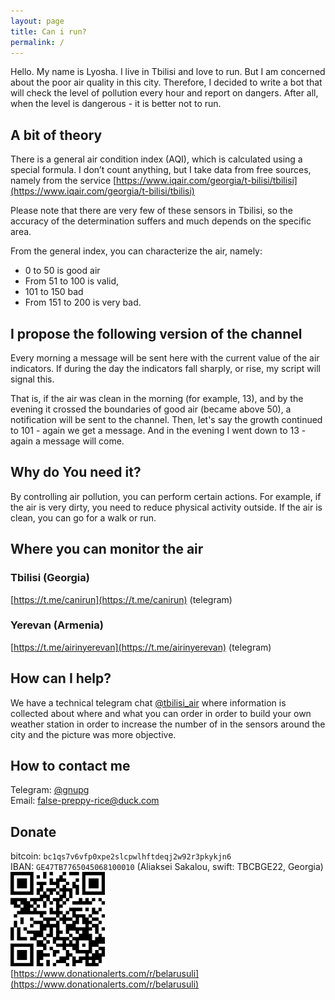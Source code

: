 ```yaml
---
layout: page
title: Can i run?
permalink: /
---
```


Hello. My name is Lyosha. I live in Tbilisi and love to run. But I am concerned about the poor air quality in this city. Therefore, I decided to write a bot that will check the level of pollution every hour and report on dangers. After all, when the level is dangerous - it is better not to run.

## A bit of theory 

There is a general air condition index (AQI), which is calculated using a special formula. I don’t count anything, but I take data from free sources, namely from the service [https://www.iqair.com/georgia/t-bilisi/tbilisi](https://www.iqair.com/georgia/t-bilisi/tbilisi)

Please note that there are very few of these sensors in Tbilisi, so the accuracy of the determination suffers and much depends on the specific area.  

From the general index, you can characterize the air, namely:

* 0 to 50 is good air
* From 51 to 100 is valid,
* 101 to 150 bad
* From 151 to 200 is very bad.


## I propose the following version of the channel 

Every morning a message will be sent here with the current value of the air indicators.
If during the day the indicators fall sharply, or rise, my script will signal this.

That is, if the air was clean in the morning (for example, 13), and by the evening it crossed the boundaries of good air (became above 50), a notification will be sent to the channel. Then, let's say the growth continued to 101 - again we get a message. And in the evening I went down to 13 - again a message will come.


## Why do You need it? 

By controlling air pollution, you can perform certain actions. For example, if the air is very dirty, you need to reduce physical activity outside. If the air is clean, you can go for a walk or run.

## Where you can monitor the air

### Tbilisi (Georgia)
[https://t.me/canirun](https://t.me/canirun) (telegram)<br>

### Yerevan (Armenia)
[https://t.me/airinyerevan](https://t.me/airinyerevan) (telegram)

## How can I help?

We have a technical telegram chat <a href="https://t.me/tbilisi_air">@tbilisi_air</a> where information is collected about where and what you can order in order to build your own weather station in order to increase the number of in the sensors around the city and the picture was more objective.

## How to contact me

Telegram: <a href="https://t.me/gnupg">@gnupg</a><br>
Email: <a href="mailto:false-preppy-rice@duck.com">false-preppy-rice@duck.com</a>

## Donate

bitcoin: `bc1qs7v6vfp0xpe2slcpwlhftdeqj2w92r3pkykjn6`<br>
IBAN: `GE47TB7765045068100010` (Aliaksei Sakalou, swift: TBCBGE22, Georgia)<br>
<img src="/images/qrdonate.png" style="width: 30%; display: inline" /><br>
[https://www.donationalerts.com/r/belarusuli](https://www.donationalerts.com/r/belarusuli)
